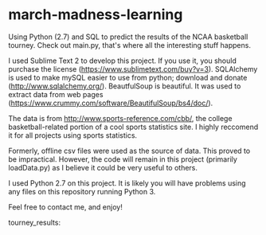 # march-madness-learning
Using Python (2.7) and SQL to predict the results of the NCAA basketball tourney. Check out main.py, that's where all the interesting stuff happens.

I used Sublime Text 2 to develop this project. If you use it, you should purchase the license (https://www.sublimetext.com/buy?v=3). SQLAlchemy is used to make mySQL easier to use from python; download and donate (http://www.sqlalchemy.org/). BeautfulSoup is beautiful. It was used to extract data from web pages (https://www.crummy.com/software/BeautifulSoup/bs4/doc/). 

The data is from http://www.sports-reference.com/cbb/, the college basketball-related portion of a cool sports statistics site. I highly reccomend it for all projects using sports statistics. 

Formerly, offline csv files were used as the source of data. This proved to be impractical. However, the code will remain in this project (primarily loadData.py) as I believe it could be very useful to others.

I used Python 2.7 on this project. It is likely you will have problems using any files on this repository running Python 3.

Feel free to contact me, and enjoy!

tourney_results:
